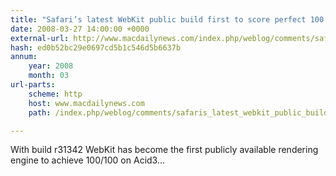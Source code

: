 ```yaml
---
title: "Safari’s latest WebKit public build first to score perfect 100 in Acid3 test"
date: 2008-03-27 14:00:00 +0000
external-url: http://www.macdailynews.com/index.php/weblog/comments/safaris_latest_webkit_public_build_first_to_score_perfect_100_acid3/
hash: ed0b52bc29e0697cd5b1c546d5b6637b
annum:
    year: 2008
    month: 03
url-parts:
    scheme: http
    host: www.macdailynews.com
    path: /index.php/weblog/comments/safaris_latest_webkit_public_build_first_to_score_perfect_100_acid3/

---
```


With build r31342 WebKit has become the first publicly available rendering engine to achieve 100/100 on Acid3...
